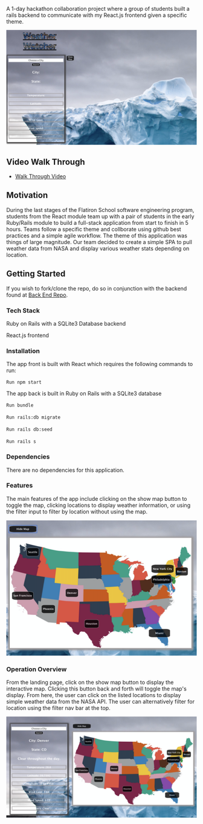 A 1-day hackathon collaboration project where a group of students built a rails backend to communicate with my React.js frontend given a specific theme. 

![Screenshot](home.png)

## Video Walk Through

* [Walk Through Video]()

## Motivation

During the last stages of the Flatiron School software engineering program, students from the React module team up with a pair of students in the early Ruby/Rails module to build a full-stack application from start to finish in 5 hours. Teams follow a specific theme and collborate using github best practices and a simple agile workflow. The theme of this application was things of large magnitude. Our team decided to create a simple SPA to pull weather data from NASA and display various weather stats depending on location. 

## Getting Started

If you wish to fork/clone the repo, do so in conjunction with the backend found at [Back End Repo](https://github.com/miriamgrigsby/hackathon-back). 


### Tech Stack

Ruby on Rails with a SQLite3 Database backend

React.js frontend

### Installation

The app front is built with React which requires the following commands to run: 

    Run npm start
    
The app back is built in Ruby on Rails with a SQLite3 database

    Run bundle 
    
    Run rails:db migrate
    
    Run rails db:seed
    
    Run rails s 
    
### Dependencies

There are no dependencies for this application. 
 
### Features

The main features of the app include clicking on the show map button to toggle the map, clicking locations to display weather information, or using the filter input to filter by location without using the map. 

![Screenshot](map.png)

### Operation Overview

From the landing page, click on the show map button to display the interactive map. Clicking this button back and forth will toggle the map's display. From here, the user can click on the listed locations to display simple weather data from the NASA API. The user can alternatively filter for location using the filter nav bar at the top. 

![Screenshot](all.png) 

	
